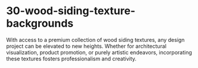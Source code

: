 # 30-wood-siding-texture-backgrounds
With access to a premium collection of wood siding textures, any design project can be elevated to new heights. Whether for architectural visualization, product promotion, or purely artistic endeavors, incorporating these textures fosters professionalism and creativity.
